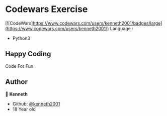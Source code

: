 # Codewars Exercise
[![CodeWars]https://www.codewars.com/users/kenneth2001/badges/large](https://www.codewars.com/users/kenneth2001/)
Language : 
- Python3

## Happy Coding
Code For Fun
## Author
👤 **Kenneth**
- Github: [@kenneth2001](https://github.com/kenneth2001)
- 18 Year old
